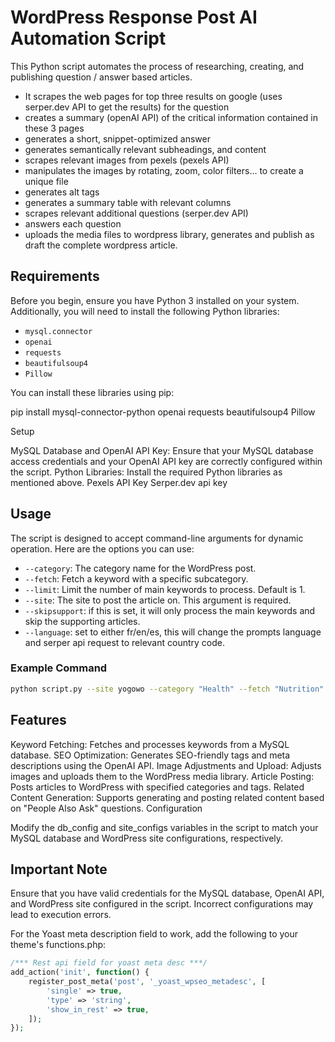 # WordPress Response Post AI Automation Script

This Python script automates the process of researching, creating, and publishing question / answer based articles.

- It scrapes the web pages for top three results on google (uses serper.dev API to get the results) for the question
- creates a summary (openAI API) of the critical information contained in these 3 pages
- generates a short, snippet-optimized answer
- generates semantically relevant subheadings, and content
- scrapes relevant images from pexels (pexels API)
- manipulates the images by rotating, zoom, color filters... to create a unique file
- generates alt tags
- generates a summary table with relevant columns
- scrapes relevant additional questions (serper.dev API)
- answers each question
- uploads the media files to wordpress library, generates and publish as draft the complete wordpress article.

## Requirements

Before you begin, ensure you have Python 3 installed on your system. Additionally, you will need to install the following Python libraries:

- `mysql.connector`
- `openai`
- `requests`
- `beautifulsoup4`
- `Pillow`

You can install these libraries using pip:

pip install mysql-connector-python openai requests beautifulsoup4 Pillow

Setup

MySQL Database and OpenAI API Key:
Ensure that your MySQL database access credentials and your OpenAI API key are correctly configured within the script.
Python Libraries:
Install the required Python libraries as mentioned above.
Pexels API Key
Serper.dev api key


## Usage

The script is designed to accept command-line arguments for dynamic operation. Here are the options you can use:

- `--category`: The category name for the WordPress post.
- `--fetch`: Fetch a keyword with a specific subcategory.
- `--limit`: Limit the number of main keywords to process. Default is 1.
- `--site`: The site to post the article on. This argument is required.
- `--skipsupport`: if this is set, it will only process the main keywords and skip the supporting articles.
- `--language`: set to either fr/en/es, this will change the prompts language and serper api request to relevant country code.

### Example Command

```bash
python script.py --site yogowo --category "Health" --fetch "Nutrition" --limit 2 --language fr --skipsupport
```

## Features

Keyword Fetching: Fetches and processes keywords from a MySQL database.
SEO Optimization: Generates SEO-friendly tags and meta descriptions using the OpenAI API.
Image Adjustments and Upload: Adjusts images and uploads them to the WordPress media library.
Article Posting: Posts articles to WordPress with specified categories and tags.
Related Content Generation: Supports generating and posting related content based on "People Also Ask" questions.
Configuration

Modify the db_config and site_configs variables in the script to match your MySQL database and WordPress site configurations, respectively.

## Important Note

Ensure that you have valid credentials for the MySQL database, OpenAI API, and WordPress site configured in the script. Incorrect configurations may lead to execution errors.

For the Yoast meta description field to work, add the following to your theme's functions.php: 

```php
/*** Rest api field for yoast meta desc ***/
add_action('init', function() {
    register_post_meta('post', '_yoast_wpseo_metadesc', [
        'single' => true,
        'type' => 'string',
        'show_in_rest' => true,
    ]);
});
```
